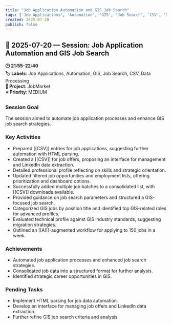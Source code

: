 ```yaml
---
title: "Job Application Automation and GIS Job Search"
tags: ['Job Applications', 'Automation', 'GIS', 'Job Search', 'CSV', 'Data Processing']
created: 2025-07-20
publish: false
---
```


## 📅 2025-07-20 — Session: Job Application Automation and GIS Job Search

**🕒 21:55–22:40**  
**🏷️ Labels**: Job Applications, Automation, GIS, Job Search, CSV, Data Processing  
**📂 Project**: JobMarket  
**⭐ Priority**: MEDIUM  


### Session Goal
The session aimed to automate job application processes and enhance GIS job search strategies.

### Key Activities
- Prepared [[CSV]] entries for job applications, suggesting further automation with HTML parsing.
- Created a [[CSV]] for job offers, proposing an interface for management and LinkedIn data extraction.
- Detailed professional profile reflecting on skills and strategic orientation.
- Updated filtered job opportunities and employment lists, offering prioritization and dashboard options.
- Successfully added multiple job batches to a consolidated list, with [[CSV]] downloads available.
- Provided guidance on job search parameters and structured a GIS-focused job search.
- Categorized GIS jobs by position title and identified top GIS-related roles for advanced profiles.
- Evaluated technical profile against GIS industry standards, suggesting migration strategies.
- Outlined an [[AI]]-augmented workflow for applying to 150 jobs in a week.

### Achievements
- Automated job application processes and enhanced job search strategies.
- Consolidated job data into a structured format for further analysis.
- Identified strategic career opportunities in GIS.

### Pending Tasks
- Implement HTML parsing for job data automation.
- Develop an interface for managing job offers and LinkedIn data extraction.
- Further refine GIS job search criteria and analysis.
